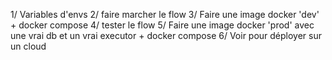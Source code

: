 1/ Variables d'envs
2/ faire marcher le flow
3/ Faire une image docker 'dev' + docker compose
4/ tester le flow
5/ Faire une image docker 'prod' avec une vrai db et un vrai executor + docker compose
6/ Voir pour déployer sur un cloud